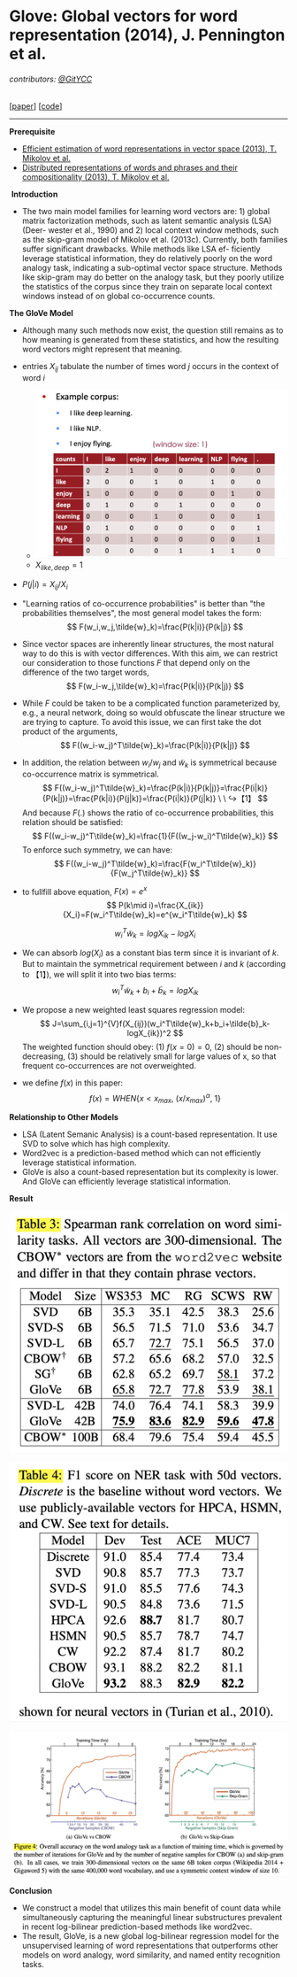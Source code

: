 # Glove: Global vectors for word representation (2014), J. Pennington et al.

###### contributors: [@GitYCC](https://github.com/GitYCC)

\[[paper](http://anthology.aclweb.org/D/D14/D14-1162.pdf)\] \[[code](https://github.com/stanfordnlp/GloVe)\]

---

**Prerequisite**

- [Efficient estimation of word representations in vector space (2013), T. Mikolov et al.](nlp/efficient-estimation-of-word-representations-in-vector-space.md)
- [Distributed representations of words and phrases and their compositionality (2013), T. Mikolov et al.](nlp/distributed-representations-of-words-and-phrases-and-their-compositionality.md)



 **Introduction**

- The two main model families for learning word vectors are: 1) global matrix factorization methods, such as latent semantic analysis (LSA) (Deer- wester et al., 1990) and 2) local context window methods, such as the skip-gram model of Mikolov et al. (2013c). Currently, both families suffer significant drawbacks. While methods like LSA ef- ficiently leverage statistical information, they do relatively poorly on the word analogy task, indicating a sub-optimal vector space structure. Methods like skip-gram may do better on the analogy task, but they poorly utilize the statistics of the corpus since they train on separate local context windows instead of on global co-occurrence counts.



**The GloVe Model**

- Although many such methods now exist, the question still remains as to how meaning is generated from these statistics, and how the resulting word vectors might represent that meaning.

- entries $X_{ij}$ tabulate the number of times word $j$ occurs in the context of word $i$

  - ![](assets/glove_01.png)
  - $X_{like,deep}=1$

- $P(j|i)=X_{ij}/X_{i}$

- "Learning ratios of co-occurrence probabilities" is better than "the probabilities themselves", the most general model takes the form:
  $$
  F(w_i,w_j,\tilde{w}_k)=\frac{P(k|i)}{P(k|j)}
  $$

- Since vector spaces are inherently linear structures, the most natural way to do this is with vector differences. With this aim, we can restrict our consideration to those functions $F$ that depend only on the difference of the two target words,
  $$
  F(w_i-w_j,\tilde{w}_k)=\frac{P(k|i)}{P(k|j)}
  $$

- While $F$ could be taken to be a complicated function parameterized by, e.g., a neural network, doing so would obfuscate the linear structure we are trying to capture. To avoid this issue, we can first take the dot product of the arguments,
  $$
  F((w_i-w_j)^T\tilde{w}_k)=\frac{P(k|i)}{P(k|j)}
  $$
  
- In addition, the relation between $w_i$/$w_j$ and $\tilde{w}_k$ is symmetrical because co-occurrence matrix is symmetrical. 
  $$
  F((w_i-w_j)^T\tilde{w}_k)=\frac{P(k|i)}{P(k|j)}=\frac{P(i|k)}{P(k|j)}=\frac{P(k|i)}{P(j|k)}=\frac{P(i|k)}{P(j|k)}  \ \ ↪︎【1】
  $$
And because $F(.)$ shows the ratio of co-occurrence probabilities, this relation should be satisfied:
  $$
  F((w_i-w_j)^T\tilde{w}_k)=\frac{1}{F((w_j-w_i)^T\tilde{w}_k)}
  $$
  To enforce such symmetry, we can have:
  $$
  F((w_i-w_j)^T\tilde{w}_k)=\frac{F(w_i^T\tilde{w}_k)}{F(w_j^T\tilde{w}_k)}
  $$
  
- to fullfill above equation, $F(x)=e^x$
  $$
  P(k\mid i)=\frac{X_{ik}}{X_i}=F(w_i^T\tilde{w}_k)=e^{w_i^T\tilde{w}_k}
  $$

  $$
  w_i^T\tilde{w}_k=logX_{ik}-logX_{i}
  $$

- We can absorb $log(X_i)$ as a constant bias term since it is invariant of $k$. But to maintain the symmetrical requirement between $i$ and $k$ (according to 【1】), we will split it into two bias terms:
  $$
  w_i^T\tilde{w}_k+b_i+\tilde{b}_k=logX_{ik}
  $$

- We propose a new weighted least squares regression model:
  $$
  J=\sum_{i,j=1}^{V}f(X_{ij})(w_i^T\tilde{w}_k+b_i+\tilde{b}_k-logX_{ik})^2
  $$
  The weighted function should obey: (1) $f(x=0)=0$, (2) should be non-decreasing, (3) should be relatively small for large values of x, so that frequent co-occurrences are not overweighted.

- we define $f(x)$ in this paper:
  $$
  f(x)=WHEN\{x<x_{max},\ (x/x_{max})^\alpha,\ 1\}
  $$

**Relationship to Other Models**

- LSA (Latent Semanic Analysis) is a count-based representation. It use SVD to solve which has high complexity.
- Word2vec is a prediction-based method which can not efficiently leverage statistical information.
- GloVe is also a count-based representation but its complexity is lower. And GloVe can efficiently leverage statistical information.

**Result**

![](assets/glove_02.png)

![](assets/glove_03.png)

![](assets/glove_04.png)

**Conclusion**

- We construct a model that utilizes this main benefit of count data while simultaneously capturing the meaningful linear substructures prevalent in recent log-bilinear prediction-based methods like word2vec. 
- The result, GloVe, is a new global log-bilinear regression model for the unsupervised learning of word representations that outperforms other models on word analogy, word similarity, and named entity recognition tasks.

